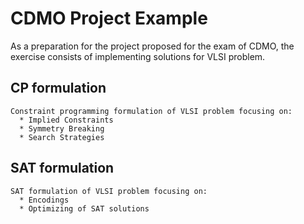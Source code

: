 # CDMO Project Example
  As a preparation for the project proposed for the exam of CDMO, the exercise consists of implementing solutions for VLSI problem. 
  ## CP formulation
    Constraint programming formulation of VLSI problem focusing on:
      * Implied Constraints
      * Symmetry Breaking
      * Search Strategies
  ## SAT formulation
    SAT formulation of VLSI problem focusing on:
      * Encodings
      * Optimizing of SAT solutions 
